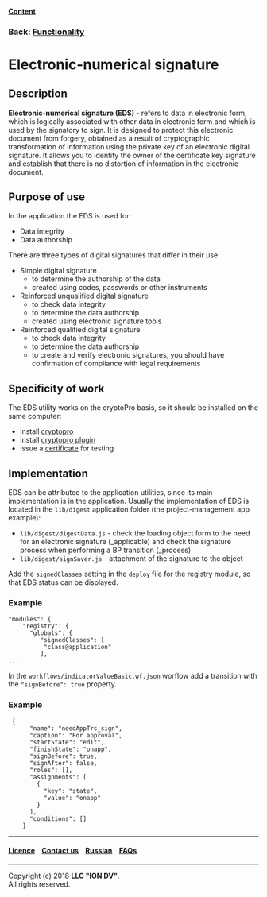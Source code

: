 #### [Content](/docs/en/index.md)

### Back: [Functionality](/docs/en/2_system_description/functionality/functionality.md)

# Electronic-numerical signature 

## Description

**Electronic-numerical signature (EDS)** - refers to data in electronic form, which is logically associated with other data in electronic form and which is used by the signatory to sign. It is designed to protect this electronic document from forgery, obtained as a result of cryptographic transformation of information using the private key of an electronic digital signature. It allows you to identify the owner of the certificate key signature and establish that there is no distortion of information in the electronic document.

## Purpose of use

In the application the EDS is used for:

- Data integrity 
- Data authorship

There are three types of digital signatures that differ in their use:

- Simple digital signature
    - to determine the authorship of the data
    - created using codes, passwords or other instruments
- Reinforced unqualified digital signature
    - to check data integrity
    - to determine the data authorship
    - created using electronic signature tools
- Reinforced qualified digital signature
    - to check data integrity
    - to determine the data authorship
    - to create and verify electronic signatures, you should have confirmation of compliance with legal requirements

## Specificity of work

The EDS utility works on the cryptoPro basis, so it should be installed on the same computer:

- install [cryptopro](https://www.cryptopro.ru/products/csp/downloads)
- install [cryptopro plugin](https://www.cryptopro.ru/products/cades/plugin)
- issue a [certificate](https://www.cryptopro.ru/certsrv/certrqma.asp) for testing

## Implementation

EDS can be attributed to the application utilities, since its main implementation is in the application. Usually the implementation of EDS is located in the `lib/digest` application folder (the project-management app example):

- `lib/digest/digestData.js` - check the loading object form to the need for an electronic signature (_applicable) and check the signature process when performing a BP transition (_process)
- `lib/digest/signSaver.js` - attachment of the signature to the object

Add the `signedClasses` setting in the `deploy` file for the registry module, so that EDS status can be displayed.

### Example

```
"modules": {
    "registry": {
      "globals": {
         "signedClasses": [
          "class@application"
         ],
...
```

In the `workflows/indicatorValueBasic.wf.json` worflow add a transition with the `"signBefore": true` property.

### Example

```
 {
      "name": "needAppTrs_sign",
      "caption": "For approval",
      "startState": "edit",
      "finishState": "onapp",
      "signBefore": true,
      "signAfter": false,
      "roles": [],
      "assignments": [
        {
          "key": "state",
          "value": "onapp"
        }
      ],
      "conditions": []
    }
```

--------------------------------------------------------------------------  


 #### [Licence](/LICENSE) &ensp;  [Contact us](https://iondv.com) &ensp;  [Russian](/docs/ru/2_system_description/functionality/eds.md)   &ensp; [FAQs](/faqs.md)   <div><img src="https://mc.iondv.com/watch/local/docs/framework" style="position:absolute; left:-9999px;" height=1 width=1 alt="iondv metrics"></div>       



--------------------------------------------------------------------------  

Copyright (c) 2018 **LLC "ION DV"**.   
All rights reserved. 
